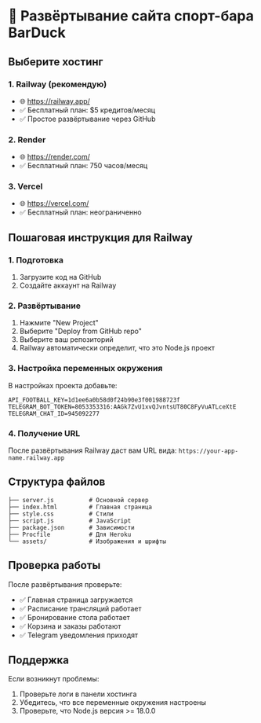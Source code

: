 # 🚀 Развёртывание сайта спорт-бара BarDuck

## Выберите хостинг

### 1. Railway (рекомендую)
- 🌐 https://railway.app/
- ✅ Бесплатный план: $5 кредитов/месяц
- ✅ Простое развёртывание через GitHub

### 2. Render
- 🌐 https://render.com/
- ✅ Бесплатный план: 750 часов/месяц

### 3. Vercel
- 🌐 https://vercel.com/
- ✅ Бесплатный план: неограниченно

## Пошаговая инструкция для Railway

### 1. Подготовка
1. Загрузите код на GitHub
2. Создайте аккаунт на Railway

### 2. Развёртывание
1. Нажмите "New Project"
2. Выберите "Deploy from GitHub repo"
3. Выберите ваш репозиторий
4. Railway автоматически определит, что это Node.js проект

### 3. Настройка переменных окружения
В настройках проекта добавьте:

```
API_FOOTBALL_KEY=1d1ee6a0b58d0f24b90e3f001988723f
TELEGRAM_BOT_TOKEN=8053353316:AAGk7ZvU1xvQJvntsUT80C8FyVuATLceXtE
TELEGRAM_CHAT_ID=945092277
```

### 4. Получение URL
После развёртывания Railway даст вам URL вида:
`https://your-app-name.railway.app`

## Структура файлов

```
├── server.js          # Основной сервер
├── index.html         # Главная страница
├── style.css          # Стили
├── script.js          # JavaScript
├── package.json       # Зависимости
├── Procfile           # Для Heroku
└── assets/            # Изображения и шрифты
```

## Проверка работы

После развёртывания проверьте:
- ✅ Главная страница загружается
- ✅ Расписание трансляций работает
- ✅ Бронирование стола работает
- ✅ Корзина и заказы работают
- ✅ Telegram уведомления приходят

## Поддержка

Если возникнут проблемы:
1. Проверьте логи в панели хостинга
2. Убедитесь, что все переменные окружения настроены
3. Проверьте, что Node.js версия >= 18.0.0 